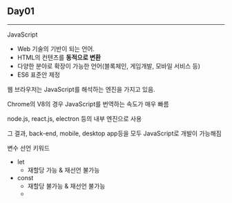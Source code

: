 ## Day01

---

JavaScript

- Web 기술의 기반이 되는 언어.
- HTML의 컨텐츠를 **동적으로 변환**
- 다양한 분야로 확장이 가능한 언어(블록체인, 게임개발, 모바일 서비스 등)
- ES6  표준안 제정

웹 브라우저는 JavaScript를 해석하는 엔진을 가지고 있음.

Chrome의 V8의 경우 JavaScript를 번역하는 속도가 매우 빠름

node.js, react.js, electron 등의 내부 엔진으로 사용

그 결과, back-end, mobile, desktop app등을 모두 JavaScript로 개발이 가능해짐



변수 선언 키워드

- let
  - 재할당 가능 & 재선언 불가능
- const
  - 재할당 불가능 & 재선언 불가능
  - 